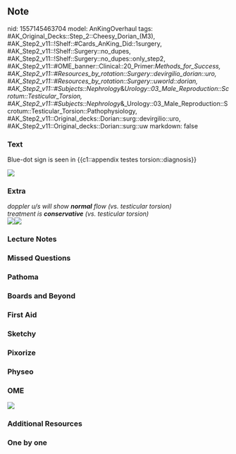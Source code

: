 ## Note
nid: 1557145463704
model: AnKingOverhaul
tags: #AK_Original_Decks::Step_2::Cheesy_Dorian_(M3), #AK_Step2_v11::!Shelf::#Cards_AnKing_Did::1surgery, #AK_Step2_v11::!Shelf::Surgery::no_dupes, #AK_Step2_v11::!Shelf::Surgery::no_dupes::only_step2, #AK_Step2_v11::#OME_banner::Clinical::20_Primer:_Methods_for_Success, #AK_Step2_v11::#Resources_by_rotation::Surgery::devirgilio_dorian::uro, #AK_Step2_v11::#Resources_by_rotation::Surgery::uworld::dorian, #AK_Step2_v11::#Subjects::Nephrology_&_Urology::03_Male_Reproduction::Scrotum::Testicular_Torsion, #AK_Step2_v11::#Subjects::Nephrology_&_Urology::03_Male_Reproduction::Scrotum::Testicular_Torsion::Pathophysiology, #AK_Step2_v11::Original_decks::Dorian::surg::devirgilio::uro, #AK_Step2_v11::Original_decks::Dorian::surg::uw
markdown: false

### Text
Blue-dot sign is seen in {{c1::appendix testes torsion::diagnosis}}
<div>
  <div><img src=
  "Blue-dot-sign-in-patients-with-a-left-torted-hydatid-or-Mor-gagni.png"></div>
</div>

### Extra
<div>
  <i>doppler u/s will show <b>normal</b> flow (vs. testicular
  torsion)</i>
</div>
<div>
  <i>treatment is <b>conservative</b> (vs. testicular torsion)</i>
</div>
<div>
  <i><img src="paste-219301030133761.jpg"><b><img src=
  "3cf47b427ed702bb9932cb034f9c45eb.png"></b></i>
</div>

### Lecture Notes


### Missed Questions


### Pathoma


### Boards and Beyond


### First Aid


### Sketchy


### Pixorize


### Physeo


### OME
<div class="ome-widget">
  <a href="https://onlinemeded.org/spa/surgery?ref=anki"><img src=
  "_OME_AnkiFlashcards_Topic_2.png"></a>
</div>

### Additional Resources


### One by one

